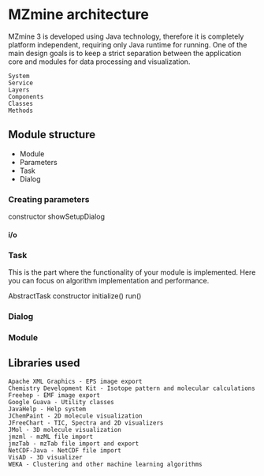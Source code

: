 # **MZmine architecture**

MZmine 3 is developed using Java technology, therefore it is completely platform independent, requiring only Java runtime for running. One of the main design goals is to keep a strict separation between the application core and modules for data processing and visualization.

[//]: # (Describe application core)
[//]: # (Describe data processing modules)
[//]: # (Describe visualization specifics)

    System
    Service
    Layers
    Components
    Classes
    Methods

[//]: # (List of classes - modules correspondence)
## Module structure

- Module
- Parameters
- Task
- Dialog

### Creating parameters

constructor
showSetupDialog

#### i/o

### Task

This is the part where the functionality of your module is implemented. Here you can focus on algorithm implementation and performance.

AbstractTask
constructor
initialize()
run()

### Dialog

### Module

## Libraries used

    Apache XML Graphics - EPS image export
    Chemistry Development Kit - Isotope pattern and molecular calculations
    Freehep - EMF image export
    Google Guava - Utility classes
    JavaHelp - Help system
    JChemPaint - 2D molecule visualization
    JFreeChart - TIC, Spectra and 2D visualizers
    JMol - 3D molecule visualization
    jmzml - mzML file import
    jmzTab - mzTab file import and export
    NetCDF-Java - NetCDF file import
    VisAD - 3D visualizer
    WEKA - Clustering and other machine learning algorithms
